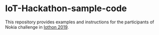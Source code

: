 # IoT-Hackathon-sample-code

This repository provides examples and instructions for the participants of Nokia challenge in [Iothon 2019](https://iothon.io/).
